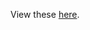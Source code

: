 
View these [here](https://github.com/GSA/training-pathway-data-practitioner/blob/master/Cohort%201/human-centered-design/HCD%20Resources.pdf).
